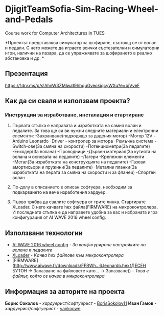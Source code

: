 # DjigitTeamSofia-Sim-Racing-Wheel-and-Pedals
Course work for Computer Architectures in TUES

*Проектът представлява симулатор за шофиране, състоящ се от волан и педали. С него можете да играете всички състезателни и симулаторни игри, налични на пазара, да се упражнявате за шофирането в реално абстановка и др. *

## Презентация
https://1drv.ms/p/s!AhnW3ZMlwa19hhquGveokiqcyWXu?e=bjVveF

## Как да си сваля и използвам проекта?

### Инструкции за изработване, инсталация и стартиране 
1) Първата стъпка е направата и изработката на самия волан и педалите. За това ще са ви нужни следните материали и електронни елементи:
-Захранване(подходящо за дадения мотор)
-Мотор 12V
-Arduino Leonardo
-Driver - контролер за мотора
-Ремъчна система
-Switch-ове(За смяна на скорости)
-Потенциометри(За педалите)
-Енкодер(За волана)
-Проводници
-Дървен материал(За кутията на волана и основата на педалите)
-Лагери
-Крепежни елементи
-Метал(За изработката на конструкцията на педалите)
-Газови амортисьори и пружини(За педалите)
-Метални планки(За изработката на перата за смяна на скорости и за фланец)
-Спортен волан

2) По-долу в описанието е описан софтуера, необходим за подкарването на вече изработения хардуер.

3) Първо трябва да свалите софтуера от трите линка. Стартирате XLoader. С него качвате hex файла(FIRMWARE) на микроконтролера. И последната стъпка е да направете удобна за вас и избраната игра конфигурация от AI WAVE 2016 wheel config.

## Използвани технологии
* [AI WAVE 2016 wheel config](http://www.aiwave.fr/wc_updates/1033...onfig_0.21.exe) - *За конфигуриране настройките на волана и педалите*
* [XLoader](https://drive.google.com/file/d/0B4ZReHKFPKsBN01SMUdfbS11OWc/view?usp=drive_open) - *Качва hex файлове към микроконтролера*
* [FIRMWARE](http://www.aiwave.fr/downloads/FFBWh...6.leonardo.hex(ДЕСЕН БУТОН -> Запазване на файловете като... -> Запазване)) - *Това е файлът, който се качва в микроконтролера*

## Информация за авторите на проекта
**Борис Соколов** - *хардуерист/софтуерист* - [BorisSokolov11](https://github.com/BorisSokolov11)
**Иван Гамов** - *хардуерист/софтуерист* - [vankoowe](https://github.com/vankoowe)
